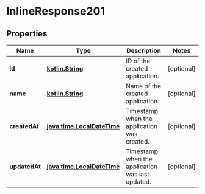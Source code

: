 # InlineResponse201

## Properties
Name | Type | Description | Notes
------------ | ------------- | ------------- | -------------
**id** | [**kotlin.String**](.md) | ID of the created application. |  [optional]
**name** | [**kotlin.String**](.md) | Name of the created application. |  [optional]
**createdAt** | [**java.time.LocalDateTime**](java.time.LocalDateTime.md) | Timestamp when the application was created. |  [optional]
**updatedAt** | [**java.time.LocalDateTime**](java.time.LocalDateTime.md) | Timestamp when the application was last updated. |  [optional]

